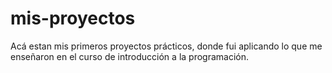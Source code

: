 # mis-proyectos
Acá estan mis primeros proyectos prácticos, donde fui aplicando lo que me enseñaron en el curso de introducción a la programación.
